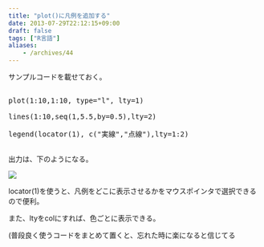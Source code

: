 ```yaml
---
title: "plot()に凡例を追加する"
date: 2013-07-29T22:12:15+09:00
draft: false
tags: ["R言語"]
aliases:
    - /archives/44
---
```


サンプルコードを載せておく。
<pre>
plot(1:10,1:10, type="l", lty=1)
lines(1:10,seq(1,5.5,by=0.5),lty=2)
legend(locator(1), c("実線","点線"),lty=1:2)
</pre>
出力は、下のようになる。
<img src="http://img.gepuro.net/image/legend_example.png">

locator(1)を使うと、凡例をどこに表示させるかをマウスポインタで選択できるので便利。
また、ltyをcolにすれば、色ごとに表示できる。

(普段良く使うコードをまとめて置くと、忘れた時に楽になると信じてる


